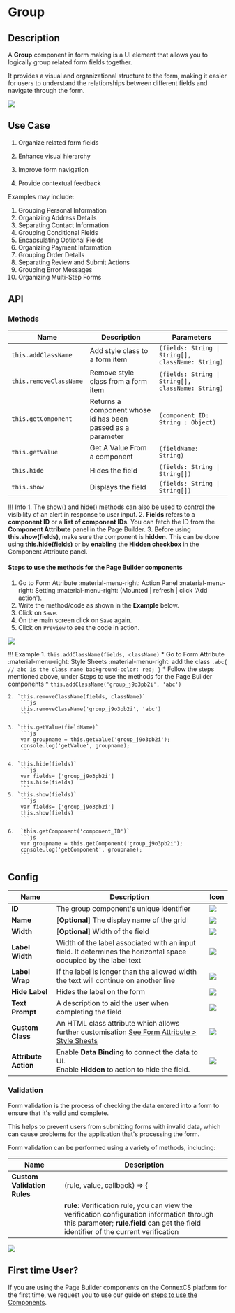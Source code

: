 # Group

## Description

A **Group** component in form making is a UI element that allows you to logically group related form fields together.

It provides a visual and organizational structure to the form, making it easier for users to understand the relationships between different fields and navigate through the form.

<img src= "/apps/components/img/group.png">

## Use Case

1. Organize related form fields

2. Enhance visual hierarchy

3. Improve form navigation

4. Provide contextual feedback

Examples may include:

1. Grouping Personal Information
2. Organizing Address Details
3. Separating Contact Information
4. Grouping Conditional Fields
5. Encapsulating Optional Fields
6. Organizing Payment Information
7. Grouping Order Details
8. Separating Review and Submit Actions
9. Grouping Error Messages
10. Organizing Multi-Step Forms

## API

### Methods

| **Name**| **Description**|**Parameters**|
|---------|----------------|--------------|
|`this.addClassName`|Add style class to a form item|`(fields: String \| String[], className: String)`|
|`this.removeClassName`|Remove style class from a form item|`(fields: String \| String[], className: String)`|
|`this.getComponent`|Returns a component whose id has been passed as a parameter|`(component_ID: String : Object)`|
|`this.getValue`|Get A Value From a component|`(fieldName: String)`|
|`this.hide`|Hides the field|`(fields: String \| String[])`|
|`this.show`|Displays the field|`(fields: String \| String[])`|

!!! Info
    1. The show() and hide() methods can also be used to control the visibility of an alert in response to user input.
    2. **Fields** refers to a **component ID** or a **list of component IDs**. You can fetch the ID from the **Component Attribute** panel in the Page Builder.
    3. Before using **this.show(fields)**, make sure the component is **hidden**. This can be done using **this.hide(fields)** or by **enabling** the **Hidden checkbox** in the Component Attribute panel.

#### Steps to use the methods for the Page Builder components

1. Go to Form Attribute :material-menu-right: Action Panel :material-menu-right: Setting :material-menu-right: (Mounted | refresh | click 'Add action').
2. Write the method/code as shown in the **Example** below.
3. Click on `Save`.
4. On the main screen click on `Save` again.
5. Click on `Preview` to see the code in action.
<img src= "/apps/components/img/check1.png">

!!! Example
    1. `this.addClassName(fields, className)`
          * Go to Form Attribute :material-menu-right: Style Sheets :material-menu-right: add the class
            ```
            .abc{ // abc is the class name
            background-color: red;
            }
            ```
          * Follow the steps mentioned above, under Steps to use the methods for the Page Builder components
          * ```
            this.addClassName('group_j9o3pb2i', 'abc')
            ```

    2. `this.removeClassName(fields, className)`
        ```js
        this.removeClassName('group_j9o3pb2i', 'abc')
        ```
    
    3. `this.getValue(fieldName)`
        ```js
        var groupname = this.getValue('group_j9o3pb2i');
        console.log('getValue', groupname);
        ```

    4. `this.hide(fields)`
        ```js
        var fields= ['group_j9o3pb2i']
        this.hide(fields)
        ```
    5. `this.show(fields)`
        ```js
        var fields= ['group_j9o3pb2i']
        this.show(fields)
        ```
   
    6.  `this.getComponent('component_ID')`
        ```js
        var groupname = this.getComponent('group_j9o3pb2i');
        console.log('getComponent', groupname);
        ```

## Config

| **Name**|**Description**|**Icon**|
|---------|---------------|--------|
|**ID**| The group component's unique identifier|<img src= "/apps/components/img/input_id.png">|
|**Name**| [**Optional**] The display name of the grid|<img src= "/apps/components/img/checkbox_name.png">|
|**Width**| [**Optional**] Width of the field|<img src= "/apps/components/img/input_width.png">|
|**Label Width**|Width of the label associated with an input field. It determines the horizontal space occupied by the label text|<img src= "/apps/components/img/input_labelwidth1.png">|
|**Label Wrap**| If the label is longer than the allowed width the text will continue on another line|<img src= "/apps/components/img/input_labelwrap1.png">|
|**Hide Label**| Hides the label on the form|<img src= "/apps/components/img/input_hidelabel.png">|
|**Text Prompt**| A description to aid the user when completing the field|<img src= "/apps/components/img/input_textprompt.png">|
|**Custom Class**| An HTML class attribute which allows further customisation [See Form Attribute > Style Sheets](https://bani-appsection--connexcs-docs.netlify.app/apps/page-builder/#form-attribute)|<img src= "/apps/components/img/input_customclass.png">|
|**Attribute Action**|Enable **Data Binding** to connect the data to UI. <br> Enable **Hidden** to action to hide the field.|<img src= "/apps/components/img/group_attributionaction.png">|

### Validation

Form validation is the process of checking the data entered into a form to ensure that it's valid and complete.

This helps to prevent users from submitting forms with invalid data, which can cause problems for the application that's processing the form.

Form validation can be performed using a variety of methods, including:

| **Name**| **Description**|
|---------|----------------|
|**Custom Validation Rules**|(rule, value, callback) => {|
||**rule**: Verification rule, you can view the verification configuration information through this parameter; **rule.field** can get the field identifier of the current verification|

<img src= "/apps/components/img/group_validation.png">

## First time User?

If you are using the Page Builder components on the ConnexCS platform for the first time, we request you to use our guide on <a href="https://bani-appsection--connexcs-docs.netlify.app/apps/page-builder/#steps-to-use-components-in-the-page-builder" target="_blank">steps to use the Components</a>.